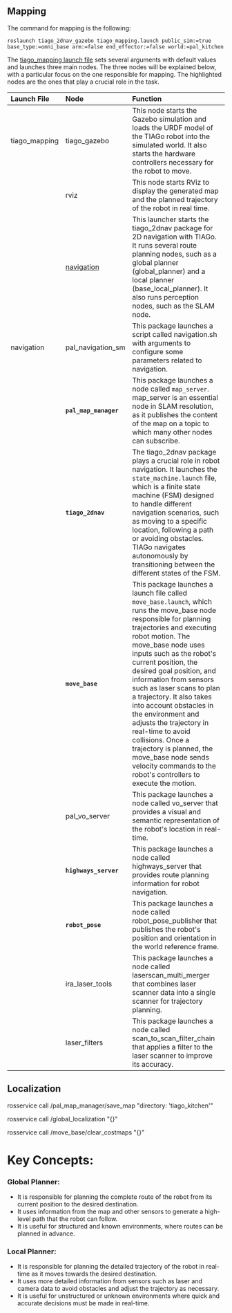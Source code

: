 
## Mapping
The command for mapping is the following:

```
roslaunch tiago_2dnav_gazebo tiago_mapping.launch public_sim:=true base_type:=omni_base arm:=false end_effector:=false world:=pal_kitchen
```

The [tiago_mapping launch file](https://github.com/crisarenas/Mapping-Holonomic/blob/main/src/tiago_mapping.launch) sets several arguments with default values and launches three main nodes. The three nodes will be explained below, with a particular focus on the one responsible for mapping. The highlighted nodes are the ones that play a crucial role in the task.



| Launch File   |      Node      |   Function   |
|:------------- |:---------------|:-------------|
| tiago_mapping |tiago_gazebo| This node starts the Gazebo simulation and loads the URDF model of the TIAGo robot into the simulated world. It also starts the hardware controllers necessary for the robot to move.     |
|   | rviz     | This node starts RViz to display the generated map and the planned trajectory of the robot in real time.|
|   |[navigation](https://github.com/crisarenas/Mapping-Holonomic/blob/main/src/navigation.launch)| This launcher starts the tiago_2dnav package for 2D navigation with TIAGo. It runs several route planning nodes, such as a global planner (global_planner) and a local planner (base_local_planner). It also runs perception nodes, such as the SLAM node.|
| navigation       | pal_navigation_sm |   This package launches a script called navigation.sh with arguments to configure some parameters related to navigation.     |
|        | **``pal_map_manager``** |  This package launches a node called `map_server`. map_server is an essential node in SLAM resolution, as it publishes the content of the map on a topic to which many other nodes can subscribe.|
|        |**`tiago_2dnav`**|The tiago_2dnav package plays a crucial role in robot navigation. It launches the`` state_machine.launch`` file, which is a finite state machine (FSM) designed to handle different navigation scenarios, such as moving to a specific location, following a path or avoiding obstacles. TIAGo navigates autonomously by transitioning between the different states of the FSM.|
|        |**``move_base``**|This package launches a launch file called ``move_base.launch``, which runs the move_base node responsible for planning trajectories and executing robot motion. The move_base node uses inputs such as the robot's current position, the desired goal position, and information from sensors such as laser scans to plan a trajectory. It also takes into account obstacles in the environment and adjusts the trajectory in real-time to avoid collisions. Once a trajectory is planned, the move_base node sends velocity commands to the robot's controllers to execute the motion.|
|        | pal_vo_server |This package launches a node called vo_server that provides a visual and semantic representation of the robot's location in real-time.|
|        |**``highways_server``**|This package launches a node called highways_server that provides route planning information for robot navigation.|
|        | **``robot_pose``**| This package launches a node called robot_pose_publisher that publishes the robot's position and orientation in the world reference frame.|
|        | ira_laser_tools|This package launches a node called laserscan_multi_merger that combines laser scanner data into a single scanner for trajectory planning.|
|        | laser_filters|This package launches a node called scan_to_scan_filter_chain that applies a filter to the laser scanner to improve its accuracy.|




## Localization
rosservice call /pal_map_manager/save_map "directory: 'tiago_kitchen'"

rosservice call /global_localization "{}"

rosservice call /move_base/clear_costmaps "{}"




# Key Concepts:

### Global Planner:
* It is responsible for planning the complete route of the robot from its current position to the desired destination.
* It uses information from the map and other sensors to generate a high-level path that the robot can follow.
* It is useful for structured and known environments, where routes can be planned in advance.

### Local Planner:
* It is responsible for planning the detailed trajectory of the robot in real-time as it moves towards the desired destination.
* It uses more detailed information from sensors such as laser and camera data to avoid obstacles and adjust the trajectory as necessary.
* It is useful for unstructured or unknown environments where quick and accurate decisions must be made in real-time.
